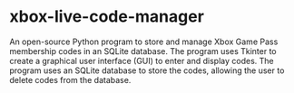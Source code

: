 # xbox-live-code-manager
An open-source Python program to store and manage Xbox Game Pass membership codes in an SQLite database. The program uses Tkinter to create a graphical user interface (GUI) to enter and display codes. The program uses an SQLite database to store the codes, allowing the user to delete codes from the database. 
